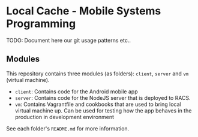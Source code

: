 Local Cache - Mobile Systems Programming
========================================

TODO: Document here our git usage patterns etc..

Modules
-------

This repository contains three modules (as folders): `client`, `server` and `vm` (virtual machine).

- `client`: Contains code for the Android mobile app
- `server`: Contains code for the NodeJS server that is deployed to RACS.
- `vm`: Contains Vagrantfile and cookbooks that are used to bring local virtual machine up. Can be used for testing how the app behaves in the production in development environment

See each folder's `README.md` for more information.
